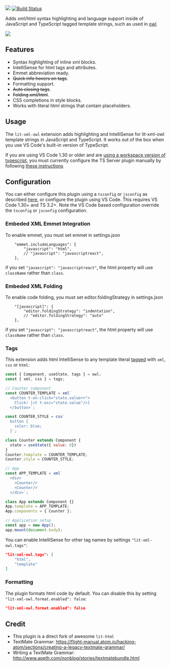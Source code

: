 [![](https://vsmarketplacebadge.apphb.com/version/bierner.lit-xml-owl.svg)](https://marketplace.visualstudio.com/items?itemName=bierner.lit-xml-owl) [![Build Status](https://travis-ci.org/mjbvz/vscode-lit-xml-owl.svg?branch=master)](https://travis-ci.org/mjbvz/vscode-lit-xml-owl)

Adds xml/html syntax highlighting and language support inside of JavaScript and TypeScript tagged template strings, such as used in [owl](https://github.com/odoo/owl/blob/master/doc/reference/component.md).

![](https://github.com/mjbvz/vscode-lit-xml-owl/raw/master/docs/example.gif)


## Features

- Syntax highlighting of inline xml blocks.
- IntelliSense for html tags and attributes.
- Emmet abbreviation ready.
- ~~Quick info hovers on tags~~.
- Formatting support.
- ~~Auto closing tags~~.
- ~~Folding xml/html~~.
- CSS completions in style blocks.
- Works with literal html strings that contain placeholders.

## Usage
The `lit-xml-owl` extension adds highlighting and IntelliSense for lit-xml-owl template strings in JavaScript and TypeScript. It works out of the box when you use VS Code's built-in version of TypeScript.

If you are using VS Code 1.30 or older and are [using a workspace version of typescript](https://code.visualstudio.com/Docs/languages/typescript#_using-newer-typescript-versions), you must currently configure the TS Server plugin manually by following [these instructions](https://github.com/Microsoft/typescript-lit-xml-owl-plugin#usage)

## Configuration

You can either configure this plugin using a `tsconfig` or `jsconfig` as described [here](https://github.com/Microsoft/typescript-lit-xml-owl-plugin#configuration), or configure the plugin using VS Code. This requires VS Code 1.30+ and TS 3.2+. Note the VS Code based configuration override the `tsconfig` or `jsconfig` configuration.

### Embeded XML Emmet Integration
To enable emmet, you must set emmet in settings.json

```jsonc
    "emmet.includeLanguages": {
        "javascript": "html",
        // "javascript": "javascriptreact", 
    },
```
if you set `"javascript": "javascriptreact"`, the html property will use `className` rather than `class`. 

### Embeded XML Folding
To enable code folding, you must set editor.foldingStrategy in settings.json

```jsonc
    "[javascript]": {
        "editor.foldingStrategy": "indentation",
        // "editor.foldingStrategy": "auto"
    },
```
if you set `"javascript": "javascriptreact"`, the html property will use `className` rather than `class`. 

### Tags
This extension adds html IntelliSense to any template literal [tagged](https://developer.mozilla.org/en-US/docs/Web/JavaScript/Reference/Template_literals) with `xml`, `css` or `html`:

```js
const { Component, useState, tags } = owl;
const { xml, css } = tags;

// Counter component
const COUNTER_TEMPLATE = xml`
  <button t-on-click="state.value++">
    Click! [<t t-esc="state.value"/>]
  </button>`;

const COUNTER_STYLE = css`
  button {
    color: blue;
  }`;

class Counter extends Component {
  state = useState({ value: 0})
}
Counter.template = COUNTER_TEMPLATE;
Counter.style = COUNTER_STYLE;

// App
const APP_TEMPLATE = xml`
  <div>
    <Counter/>
    <Counter/>
  </div>`;

class App extends Component {}
App.template = APP_TEMPLATE;
App.components = { Counter };

// Application setup
const app = new App();
app.mount(document.body);
```

You can enable IntelliSense for other tag names by settings `"lit-xml-owl.tags"`:

```json
"lit-xml-owl.tags": [
    "html",
    "template"
]
```

### Formatting
The plugin formats html code by default. You can disable this by setting `"lit-xml-owl.format.enabled": false`:

```json
"lit-xml-owl.format.enabled": false
```

## Credit
- This plugin is a direct fork of awesome `lit-html` 
- TextMate Grammar: https://flight-manual.atom.io/hacking-atom/sections/creating-a-legacy-textmate-grammar/
- Writing a TextMate Grammar: http://www.apeth.com/nonblog/stories/textmatebundle.html